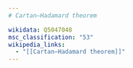 ```yaml
---
# Cartan–Hadamard theorem

wikidata: Q5047048
msc_classification: "53"
wikipedia_links:
  - "[[Cartan–Hadamard theorem]]"
---
```

